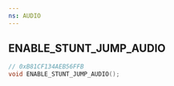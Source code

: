 ```yaml
---
ns: AUDIO
---
```

## ENABLE_​STUNT_​JUMP_​AUDIO

```c
// 0xB81CF134AEB56FFB
void ENABLE_​STUNT_​JUMP_​AUDIO();
```


